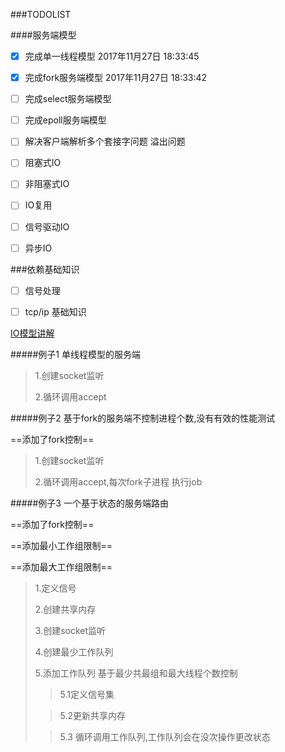 ###TODOLIST
 
####服务端模型
- [x] 完成单一线程模型     2017年11月27日 18:33:45
- [x] 完成fork服务端模型  2017年11月27日 18:33:42
- [ ] 完成select服务端模型
- [ ] 完成epoll服务端模型
- [ ] 解决客户端解析多个套接字问题  溢出问题


- [ ] 阻塞式IO 
- [ ] 非阻塞式IO 
- [ ] IO复用 
- [ ] 信号驱动IO 
- [ ] 异步IO 




###依赖基础知识
- [ ] 信号处理
- [ ] tcp/ip 基础知识





[IO模型讲解](http://blog.csdn.net/gatieme/article/details/46334337)


#####例子1  单线程模型的服务端

 
> 1.创建socket监听
> 
> 2.循环调用accept



#####例子2 基于fork的服务端不控制进程个数,没有有效的性能测试 

==添加了fork控制==
 
> 1.创建socket监听
> 
> 2.循环调用accept,每次fork子进程 执行job



#####例子3  一个基于状态的服务端路由 

==添加了fork控制==

==添加最小工作组限制==

==添加最大工作组限制==

> 1.定义信号
> 
> 2.创建共享内存
> 
> 3.创建socket监听
> 
> 4.创建最少工作队列
> 
> 5.添加工作队列 基于最少共最组和最大线程个数控制 
> >5.1定义信号集
> 
> >5.2更新共享内存
> 
> >5.3 循环调用工作队列,工作队列会在没次操作更改状态

